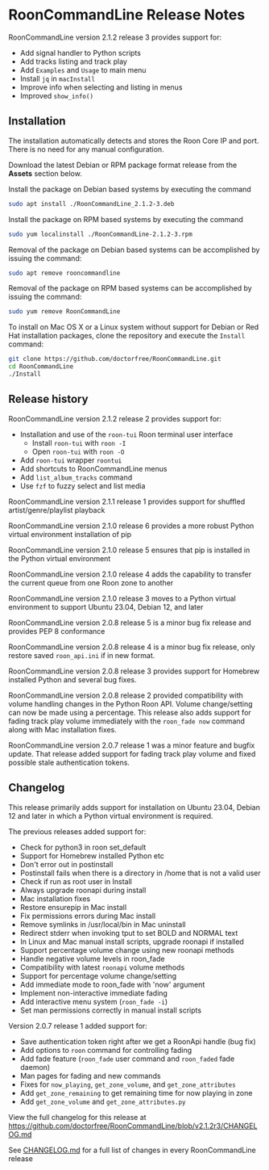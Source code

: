# RoonCommandLine Release Notes

RoonCommandLine version 2.1.2 release 3 provides support for:

- Add signal handler to Python scripts
- Add tracks listing and track play
- Add `Examples` and `Usage` to main menu
- Install `jq` in `macInstall`
- Improve info when selecting and listing in menus
- Improved `show_info()`

## Installation

The installation automatically detects and stores the Roon Core IP and port. There is no need for any manual configuration.

Download the latest Debian or RPM package format release from the **Assets** section below.

Install the package on Debian based systems by executing the command

```bash
sudo apt install ./RoonCommandLine_2.1.2-3.deb
```

Install the package on RPM based systems by executing the command

```bash
sudo yum localinstall ./RoonCommandLine-2.1.2-3.rpm
```

Removal of the package on Debian based systems can be accomplished by issuing the command:

```bash
sudo apt remove rooncommandline
```

Removal of the package on RPM based systems can be accomplished by issuing the command:

```bash
sudo yum remove RoonCommandLine
```

To install on Mac OS X or a Linux system without support for Debian or Red Hat installation packages, clone the repository and execute the `Install` command:

```bash
git clone https://github.com/doctorfree/RoonCommandLine.git
cd RoonCommandLine
./Install
```

## Release history

RoonCommandLine version 2.1.2 release 2 provides support for:

- Installation and use of the `roon-tui` Roon terminal user interface
  - Install `roon-tui` with `roon -I`
  - Open `roon-tui` with `roon -O`
- Add `roon-tui` wrapper `roontui`
- Add shortcuts to RoonCommandLine menus
- Add `list_album_tracks` command
- Use `fzf` to fuzzy select and list media

RoonCommandLine version 2.1.1 release 1 provides support for shuffled artist/genre/playlist playback

RoonCommandLine version 2.1.0 release 6 provides a more robust Python virtual environment installation of pip

RoonCommandLine version 2.1.0 release 5 ensures that pip is installed in the Python virtual environment

RoonCommandLine version 2.1.0 release 4 adds the capability to transfer the current queue from one Roon zone to another

RoonCommandLine version 2.1.0 release 3 moves to a Python virtual environment to support Ubuntu 23.04, Debian 12, and later

RoonCommandLine version 2.0.8 release 5 is a minor bug fix release and provides PEP 8 conformance

RoonCommandLine version 2.0.8 release 4 is a minor bug fix release, only restore saved `roon_api.ini` if in new format.

RoonCommandLine version 2.0.8 release 3 provides support for Homebrew installed Python and several bug fixes.

RoonCommandLine version 2.0.8 release 2 provided compatibility with volume handling changes in the Python Roon API. Volume change/setting can now be made using a percentage. This release also adds support for fading track play volume immediately with the `roon_fade now` command along with Mac installation fixes.

RoonCommandLine version 2.0.7 release 1 was a minor feature and bugfix update. That release added support for fading track play volume and fixed possible stale authentication tokens.

## Changelog

This release primarily adds support for installation on Ubuntu 23.04, Debian 12 and later in which a Python virtual environment is required.

The previous releases added support for:

- Check for python3 in roon set_default
- Support for Homebrew installed Python etc
- Don't error out in postinstall
- Postinstall fails when there is a directory in /home that is not a valid user
- Check if run as root user in Install
- Always upgrade roonapi during install
- Mac installation fixes
- Restore ensurepip in Mac install
- Fix permissions errors during Mac install
- Remove symlinks in /usr/local/bin in Mac uninstall
- Redirect stderr when invoking tput to set BOLD and NORMAL text
- In Linux and Mac manual install scripts, upgrade roonapi if installed
- Support percentage volume change using new roonapi methods
- Handle negative volume levels in roon_fade
- Compatibility with latest `roonapi` volume methods
- Support for percentage volume change/setting
- Add immediate mode to roon_fade with 'now' argument
- Implement non-interactive immediate fading
- Add interactive menu system (`roon_fade -i`)
- Set man permissions correctly in manual install scripts

Version 2.0.7 release 1 added support for:

- Save authentication token right after we get a RoonApi handle (bug fix)
- Add options to `roon` command for controlling fading
- Add fade feature (`roon_fade` user command and `roon_faded` fade daemon)
- Man pages for fading and new commands
- Fixes for `now_playing`, `get_zone_volume`, and `get_zone_attributes`
- Add `get_zone_remaining` to get remaining time for now playing in zone
- Add `get_zone_volume` and `get_zone_attributes.py`

View the full changelog for this release at <https://github.com/doctorfree/RoonCommandLine/blob/v2.1.2r3/CHANGELOG.md>

See [CHANGELOG.md](https://github.com/doctorfree/RoonCommandLine/blob/master/CHANGELOG.md) for a full list of changes in every RoonCommandLine release
